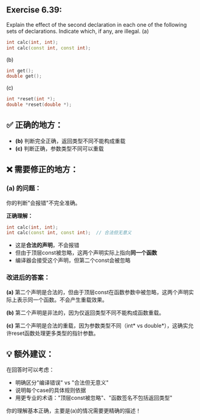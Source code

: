 ## Exercise 6.39: 
Explain the effect of the second declaration in each one of
the following sets of declarations. Indicate which, if any, are illegal.
(a) 
```cpp
int calc(int, int);
int calc(const int, const int);
```
(b) 
```cpp
int get();
double get();
```
(c) 
```cpp
int *reset(int *);
double *reset(double *);
```

## ✅ 正确的地方：
- **(b)** 判断完全正确，返回类型不同不能构成重载
- **(c)** 判断正确，参数类型不同可以重载

## ❌ 需要修正的地方：

### **(a) 的问题：**
你的判断"会报错"不完全准确。

**正确理解：**
```cpp
int calc(int, int);
int calc(const int, const int);  // 合法但无意义
```
- 这是**合法的声明**，不会报错
- 但由于顶层const被忽略，这两个声明实际上指向**同一个函数**
- 编译器会接受这个声明，但第二个const会被忽略

### 改进后的答案：

**(a)** 第二个声明是合法的，但由于顶层const在函数参数中被忽略，这两个声明实际上表示同一个函数。不会产生重载效果。

**(b)** 第二个声明是非法的，因为仅返回类型不同不能构成函数重载。

**(c)** 第二个声明是合法的重载，因为参数类型不同（int* vs double*），这确实允许reset函数处理更多类型的指针参数。

## 💡 额外建议：

在回答时可以考虑：
- 明确区分"编译错误" vs "合法但无意义"
- 说明每个case的具体规则依据
- 用更专业的术语："顶层const被忽略"、"函数签名不包括返回类型"

你的理解基本正确，主要是(a)的情况需要更精确的描述！